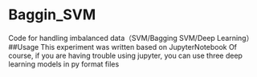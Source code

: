 # Baggin_SVM
Code for handling imbalanced data（SVM/Bagging SVM/Deep Learning）
##Usage
This experiment was written based on JupyterNotebook
Of course, if you are having trouble using jupyter, you can use three deep learning models in py format files
